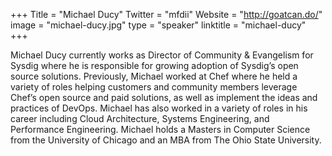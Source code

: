 +++
Title = "Michael Ducy"
Twitter = "mfdii"
Website = "http://goatcan.do/"
image = "michael-ducy.jpg"
type = "speaker"
linktitle = "michael-ducy"
+++

Michael Ducy currently works as Director of Community & Evangelism for Sysdig where he is responsible for growing adoption of Sysdig’s open source solutions. Previously, Michael worked at Chef where he held a variety of roles helping customers and community members leverage Chef’s open source and paid solutions, as well as implement the ideas and practices of DevOps. Michael has also worked in a variety of roles in his career including Cloud Architecture, Systems Engineering, and Performance Engineering. Michael holds a Masters in Computer Science from the University of Chicago and an MBA from The Ohio State University.
